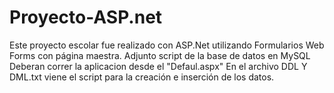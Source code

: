 # Proyecto-ASP.net
Este proyecto escolar fue realizado con ASP.Net utilizando Formularios Web Forms con página maestra. 
Adjunto script de la base de datos en MySQL
Deberan correr la aplicacion desde el "Defaul.aspx"
En el archivo DDL Y DML.txt viene el script para la creación e inserción de los datos.

